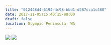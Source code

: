```yaml
---
title: "012448d4-6194-4c98-bbd1-d287cca1c488"
date: 2017-11-05T15:40:15-08:00
draft: false
location: Olympic Peninsula, WA
---
```


![](https://d17enza3bfujl8.cloudfront.net/DSCF8867.jpg)
![](https://d17enza3bfujl8.cloudfront.net/DSCF8804.jpg)
